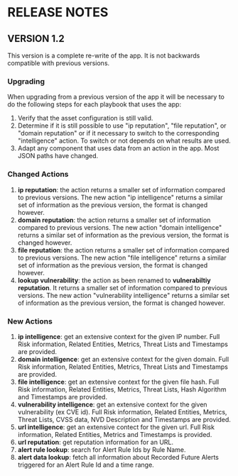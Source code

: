 # RELEASE NOTES

## VERSION 1.2

This version is a complete re-write of the app. It is not backwards compatible
with previous versions.

### Upgrading

When upgrading from a previous version of the app it will be necessary to do
the following steps for each playbook that uses the app:

1. Verify that the asset configuration is still valid.
1. Determine if it is still possible to use "ip reputation", "file reputation",
   or "domain reputation" or if it necessary to switch to the corresponding
   "intelligence" action. To switch or not depends on what results are
   used.
1. Adapt any component that uses data from an action in the app. Most JSON
   paths have changed.

### Changed Actions

1. **ip reputation**: the action returns a smaller set of information 
   compared to previous versions. The new action "ip intelligence" returns
   a similar set of information as the previous version, the format is
   changed however.
1. **domain reputation**: the action returns a smaller set of information 
   compared to previous versions. The new action "domain intelligence" returns
   a similar set of information as the previous version, the format is
   changed however.
1. **file reputation**: the action returns a smaller set of information 
   compared to previous versions. The new action "file intelligence" returns
   a similar set of information as the previous version, the format is
   changed however.
1. **lookup vulnerability**: the action as been renamed to 
   **vulnerabiltiy reputation**. It returns a smaller set of information 
   compared to previous versions. The new action "vulnerability intelligence" 
   returns a similar set of information as the previous version, the format is
   changed however.


### New Actions

1. **ip intelligence**: get an extensive context for the given IP number. 
   Full Risk information, Related Entities, Metrics, Threat Lists and 
   Timestamps are provided.
1. **domain intelligence**: get an extensive context for the given domain.
   Full Risk information, Related Entities, Metrics, Threat Lists and 
   Timestamps are provided.
1. **file intelligence**: get an extensive context for the given file hash.
   Full Risk information, Related Entities, Metrics, Threat Lists, Hash
   Algorithm and Timestamps are provided.
1. **vulnerability intelligence**: get an extensive context for the given
   vulnerability (ex CVE id).
   Full Risk information, Related Entities, Metrics, Threat Lists, CVSS 
   data, NVD Description and Timestamps are provided.
1. **url intelligence**: get an extensive contect for the given url.
   Full Risk information, Related Entities, Metrics and Timestamps is 
   provided.
1. **url reputation**: get reputation information for an URL.
1. **alert rule lookup**: search for Alert Rule Ids by Rule Name.
1. **alert data lookup**: fetch all information about Recorded Future Alerts 
   triggered for an Alert Rule Id and a time range.
